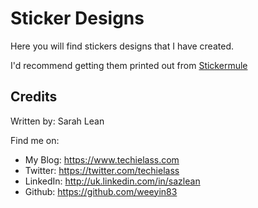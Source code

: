 # Sticker Designs

Here you will find stickers designs that I have created.  

I'd recommend getting them printed out from [Stickermule](https://www.stickermule.com/uk/unlock?ref_id=1949190701&utm_medium=social&utm_source=invite)


## Credits

Written by: Sarah Lean

Find me on:

* My Blog: <https://www.techielass.com>
* Twitter: <https://twitter.com/techielass>
* LinkedIn: <http://uk.linkedin.com/in/sazlean>
* Github: <https://github.com/weeyin83>
